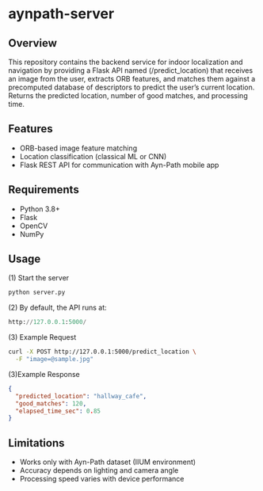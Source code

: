 # aynpath-server

## Overview

This repository contains the backend service for indoor localization and navigation by providing a Flask API named (/predict_location) that receives an image from the user, extracts ORB features, and matches them against a precomputed database of descriptors to predict the user’s current location. Returns the predicted location, number of good matches, and processing time.

## Features

* ORB-based image feature matching  
* Location classification (classical ML or CNN)  
* Flask REST API for communication with Ayn-Path mobile app  

## Requirements
- Python 3.8+  
- Flask  
- OpenCV  
- NumPy


## Usage
(1) Start the server
```python
python server.py
```

(2) By default, the API runs at:
```python
http://127.0.0.1:5000/
```

(3) Example Request
```bash
curl -X POST http://127.0.0.1:5000/predict_location \
  -F "image=@sample.jpg"
```

(3)Example Response
```json
{
  "predicted_location": "hallway_cafe",
  "good_matches": 120,
  "elapsed_time_sec": 0.85
}
```
## Limitations
* Works only with Ayn-Path dataset (IIUM environment)
* Accuracy depends on lighting and camera angle
* Processing speed varies with device performance
